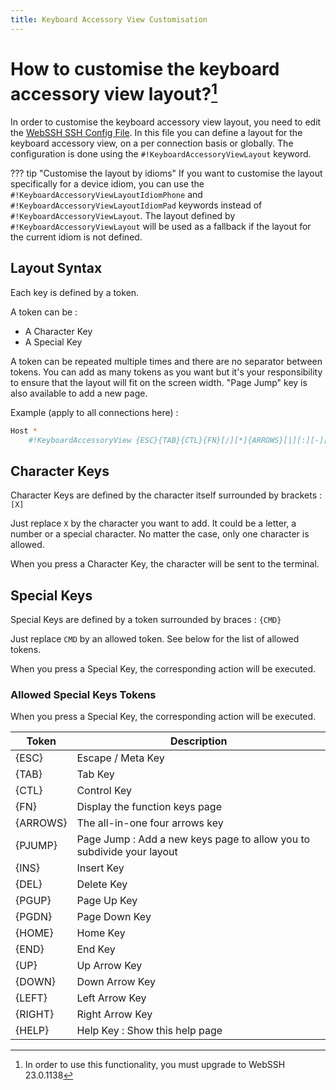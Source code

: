 ```yaml
---
title: Keyboard Accessory View Customisation
---
```


# How to customise the keyboard accessory view layout?[^1]

In order to customise the keyboard accessory view layout, you need to edit the [WebSSH SSH Config File](documentation/help/SSH/ssh-config-file/). In this file you can define a layout for the keyboard accessory view, on a per connection basis or globally. The configuration is done using the `#!KeyboardAccessoryViewLayout` keyword.

??? tip "Customise the layout by idioms"
    If you want to customise the layout specifically for a device idiom, you can use the `#!KeyboardAccessoryViewLayoutIdiomPhone` and `#!KeyboardAccessoryViewLayoutIdiomPad` keywords instead of `#!KeyboardAccessoryViewLayout`. The layout defined by `#!KeyboardAccessoryViewLayout` will be used as a fallback if the layout for the current idiom is not defined.

## Layout Syntax
Each key is defined by a token. 

A token can be :

* A Character Key
* A Special Key

A token can be repeated multiple times and there are no separator between tokens. You can add as many tokens as you want but it's your responsibility to ensure that the layout will fit on the screen width. "Page Jump" key is also available to add a new page.

Example (apply to all connections here) :

```bash
Host *
    #!KeyboardAccessoryView {ESC}{TAB}{CTL}{FN}[/][*]{ARROWS}[|][:][-][!]{PJUMP}{INS}{PGUP}{PGDN}{HOME}{END}[$][.]
```

## Character Keys
Character Keys are defined by the character itself surrounded by brackets : `[X]`

Just replace `X` by the character you want to add. It could be a letter, a number or a special character. No matter the case, only one character is allowed.

When you press a Character Key, the character will be sent to the terminal.

## Special Keys
Special Keys are defined by a token surrounded by braces : `{CMD}`

Just replace `CMD` by an allowed token. See below for the list of allowed tokens.

When you press a Special Key, the corresponding action will be executed.

### Allowed Special Keys Tokens

When you press a Special Key, the corresponding action will be executed.

| Token | Description |
| --- | --- |
| {ESC} | Escape / Meta Key |
| {TAB} | Tab Key |
| {CTL} | Control Key |
| {FN} | Display the function keys page |
| {ARROWS} | The all-in-one four arrows key |
| {PJUMP} | Page Jump : Add a new keys page to allow you to subdivide your layout |
| {INS} | Insert Key |
| {DEL} | Delete Key |
| {PGUP} | Page Up Key |
| {PGDN} | Page Down Key |
| {HOME} | Home Key |
| {END} | End Key |
| {UP} | Up Arrow Key |
| {DOWN} | Down Arrow Key |
| {LEFT} | Left Arrow Key |
| {RIGHT} | Right Arrow Key |
| {HELP} | Help Key : Show this help page |

[^1]: In order to use this functionality, you must upgrade to WebSSH 23.0.1138